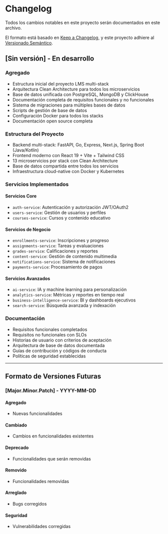 # Changelog

Todos los cambios notables en este proyecto serán documentados en este archivo.

El formato está basado en [Keep a Changelog](https://keepachangelog.com/en/1.0.0/),
y este proyecto adhiere al [Versionado Semántico](https://semver.org/spec/v2.0.0.html).

## [Sin versión] - En desarrollo

### Agregado

- Estructura inicial del proyecto LMS multi-stack
- Arquitectura Clean Architecture para todos los microservicios
- Base de datos unificada con PostgreSQL, MongoDB y ClickHouse
- Documentación completa de requisitos funcionales y no funcionales
- Sistema de migraciones para múltiples bases de datos
- Scripts de gestión de base de datos
- Configuración Docker para todos los stacks
- Documentación open source completa

### Estructura del Proyecto

- Backend multi-stack: FastAPI, Go, Express, Next.js, Spring Boot (Java/Kotlin)
- Frontend moderno con React 19 + Vite + Tailwind CSS
- 13 microservicios por stack con Clean Architecture
- Base de datos compartida entre todos los servicios
- Infraestructura cloud-native con Docker y Kubernetes

### Servicios Implementados

#### Servicios Core

- `auth-service`: Autenticación y autorización JWT/OAuth2
- `users-service`: Gestión de usuarios y perfiles
- `courses-service`: Cursos y contenido educativo

#### Servicios de Negocio

- `enrollments-service`: Inscripciones y progreso
- `assignments-service`: Tareas y evaluaciones
- `grades-service`: Calificaciones y reportes
- `content-service`: Gestión de contenido multimedia
- `notifications-service`: Sistema de notificaciones
- `payments-service`: Procesamiento de pagos

#### Servicios Avanzados

- `ai-service`: IA y machine learning para personalización
- `analytics-service`: Métricas y reportes en tiempo real
- `business-intelligence-service`: BI y dashboards ejecutivos
- `search-service`: Búsqueda avanzada y indexación

### Documentación

- Requisitos funcionales completados
- Requisitos no funcionales con SLOs
- Historias de usuario con criterios de aceptación
- Arquitectura de base de datos documentada
- Guías de contribución y códigos de conducta
- Políticas de seguridad establecidas

---

## Formato de Versiones Futuras

### [Major.Minor.Patch] - YYYY-MM-DD

#### Agregado

- Nuevas funcionalidades

#### Cambiado

- Cambios en funcionalidades existentes

#### Deprecado

- Funcionalidades que serán removidas

#### Removido

- Funcionalidades removidas

#### Arreglado

- Bugs corregidos

#### Seguridad

- Vulnerabilidades corregidas

